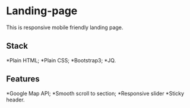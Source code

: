 # Landing-page

This is responsive mobile friendly landing page.

## Stack
*Plain HTML; 
*Plain CSS; 
*Bootstrap3; 
*JQ.

## Features
*Google Map API;
*Smooth scroll to section;
*Responsive slider
*Sticky header.
